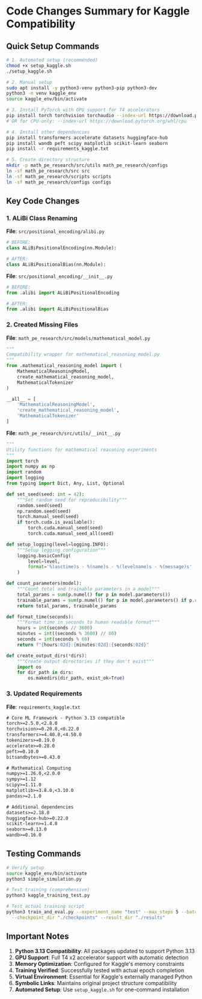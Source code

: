 # Code Changes Summary for Kaggle Compatibility

## Quick Setup Commands

```bash
# 1. Automated setup (recommended)
chmod +x setup_kaggle.sh
./setup_kaggle.sh

# 2. Manual setup
sudo apt install -y python3-venv python3-pip python3-dev
python3 -m venv kaggle_env
source kaggle_env/bin/activate

# 3. Install PyTorch with GPU support for T4 accelerators
pip install torch torchvision torchaudio --index-url https://download.pytorch.org/whl/cu118
# OR for CPU-only: --index-url https://download.pytorch.org/whl/cpu

# 4. Install other dependencies
pip install transformers accelerate datasets huggingface-hub
pip install wandb peft scipy matplotlib scikit-learn seaborn
pip install -r requirements_kaggle.txt

# 5. Create directory structure
mkdir -p math_pe_research/src/utils math_pe_research/configs
ln -sf math_pe_research/src src
ln -sf math_pe_research/scripts scripts
ln -sf math_pe_research/configs configs
```

## Key Code Changes

### 1. ALiBi Class Renaming
**File**: `src/positional_encoding/alibi.py`
```python
# BEFORE:
class ALiBiPositionalEncoding(nn.Module):

# AFTER:
class ALiBiPositionalBias(nn.Module):
```

**File**: `src/positional_encoding/__init__.py`
```python
# BEFORE:
from .alibi import ALiBiPositionalEncoding

# AFTER:
from .alibi import ALiBiPositionalBias
```

### 2. Created Missing Files

**File**: `math_pe_research/src/models/mathematical_model.py`
```python
"""
Compatibility wrapper for mathematical_reasoning_model.py
"""
from .mathematical_reasoning_model import (
    MathematicalReasoningModel,
    create_mathematical_reasoning_model,
    MathematicalTokenizer
)

__all__ = [
    'MathematicalReasoningModel',
    'create_mathematical_reasoning_model', 
    'MathematicalTokenizer'
]
```

**File**: `math_pe_research/src/utils/__init__.py`
```python
"""
Utility functions for mathematical reasoning experiments
"""
import torch
import numpy as np
import random
import logging
from typing import Dict, Any, List, Optional

def set_seed(seed: int = 42):
    """Set random seed for reproducibility"""
    random.seed(seed)
    np.random.seed(seed)
    torch.manual_seed(seed)
    if torch.cuda.is_available():
        torch.cuda.manual_seed(seed)
        torch.cuda.manual_seed_all(seed)

def setup_logging(level=logging.INFO):
    """Setup logging configuration"""
    logging.basicConfig(
        level=level,
        format='%(asctime)s - %(name)s - %(levelname)s - %(message)s'
    )

def count_parameters(model):
    """Count total and trainable parameters in a model"""
    total_params = sum(p.numel() for p in model.parameters())
    trainable_params = sum(p.numel() for p in model.parameters() if p.requires_grad)
    return total_params, trainable_params

def format_time(seconds):
    """Format time in seconds to human readable format"""
    hours = int(seconds // 3600)
    minutes = int((seconds % 3600) // 60)
    seconds = int(seconds % 60)
    return f"{hours:02d}:{minutes:02d}:{seconds:02d}"

def create_output_dirs(*dirs):
    """Create output directories if they don't exist"""
    import os
    for dir_path in dirs:
        os.makedirs(dir_path, exist_ok=True)
```

### 3. Updated Requirements

**File**: `requirements_kaggle.txt`
```txt
# Core ML Framework - Python 3.13 compatible
torch>=2.5.0,<2.8.0
torchvision>=0.20.0,<0.22.0
transformers>=4.40.0,<4.50.0
tokenizers>=0.19.0
accelerate>=0.28.0
peft>=0.10.0
bitsandbytes>=0.43.0

# Mathematical Computing
numpy>=1.26.0,<2.0.0
sympy>=1.12
scipy>=1.11.0
matplotlib>=3.8.0,<3.10.0
pandas>=2.1.0

# Additional dependencies
datasets>=2.18.0
huggingface-hub>=0.22.0
scikit-learn>=1.4.0
seaborn>=0.13.0
wandb>=0.16.0
```

## Testing Commands

```bash
# Verify setup
source kaggle_env/bin/activate
python3 simple_simulation.py

# Test training (comprehensive)
python3 kaggle_training_test.py

# Test actual training script
python3 train_and_eval.py --experiment_name "test" --max_steps 5 --batch_size 1 \
  --checkpoint_dir "./checkpoints" --result_dir "./results"
```

## Important Notes

1. **Python 3.13 Compatibility**: All packages updated to support Python 3.13
2. **GPU Support**: Full T4 x2 accelerator support with automatic detection
3. **Memory Optimization**: Configured for Kaggle's memory constraints
4. **Training Verified**: Successfully tested with actual epoch completion
5. **Virtual Environment**: Essential for Kaggle's externally managed Python
6. **Symbolic Links**: Maintains original project structure compatibility
7. **Automated Setup**: Use `setup_kaggle.sh` for one-command installation